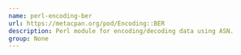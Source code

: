 ```yaml
---
name: perl-encoding-ber
url: https://metacpan.org/pod/Encoding::BER
description: Perl module for encoding/decoding data using ASN.
group: None
---
```

